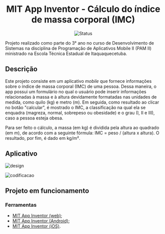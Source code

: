 <h1 align="center">MIT App Inventor - Cálculo do índice de massa corporal (IMC)</h1>

<p align="center">
  <img src="https://img.shields.io/badge/status-concluído-brightgreen.svg" alt="Status" />
</p>

</h4>
Projeto realizado como parte do 3° ano no curso de Desenvolvimento de Sistemas na disciplina de Programação de Aplicativos Mobile II (PAM II) ministrado na Escola Técnica Estadual de Itaquaquecetuba. 
</h4>

## Descrição
<p align=>Este projeto consiste em um aplicativo <em>mobile</em> que fornece informações sobre o índice de massa corporal (IMC) de uma pessoa. Dessa maneira, o app possui um formulário no qual o usuário pode inserir informações relacionadas à massa e à altura devidamente formatadas nas unidades de medida, como quilo (kg) e metro (m). Em seguida, como resultado ao clicar no botão "calcular", é mostrado o IMC, a classificação na qual ela se enquadra (magreza, normal, sobrepeso ou obesidade) e o grau (I, II e III), caso a pessoa esteja obesa.

Para ser feito o cálculo, a massa (em kg) é dividida pela altura ao quadrado (em m), de acordo com a seguinte fórmula: IMC = peso / (altura x altura). O resultado, por fim, é dado em kg/m².
</p>

## Aplicativo

![design](https://github.com/mamkot/AppIMC/assets/102431539/ded1e129-103e-4549-ae12-d5a6a72b8acd)

![codificacao](https://github.com/mamkot/AppIMC/assets/102431539/00484079-500d-4bc1-83c6-adcef03fd148)

## Projeto em funcionamento

### Ferramentas

- [MIT App Inventor (web)](https://nodejs.org/pt-br/download);
- [MIT App Inventor (Android)](https://play.google.com/store/apps/details?id=edu.mit.appinventor.aicompanion3&pcampaignid=web_share);
- [MIT App Inventor (iOS)](https://apps.apple.com/us/app/mit-app-inventor/id1422709355).
